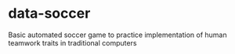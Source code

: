 # data-soccer
Basic automated soccer game to practice implementation of human teamwork traits in traditional computers

